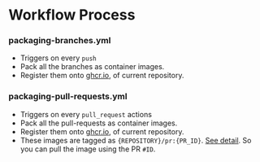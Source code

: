 # Workflow Process

### packaging-branches.yml

- Triggers on every `push`
- Pack all the branches as container images.
- Register them onto [ghcr.io](https://ghcr.io), of current repository.

### packaging-pull-requests.yml

- Triggers on every `pull_request` actions
- Pack all the pull-requests as container images.
- Register them onto [ghcr.io](https://ghcr.io), of current repository.
- These images are tagged as `{REPOSITORY}/pr:{PR_ID}`. [See detail](https://github.com/thihathit-opn/ghcr-test/pkgs/container/ghcr-test%2Fpr). So you can pull the image using the PR `#ID`.
